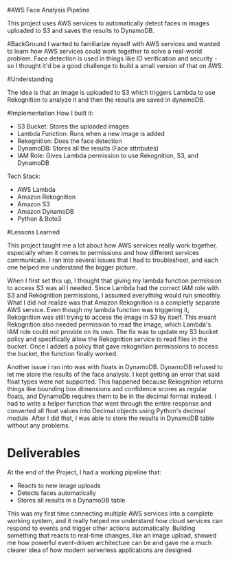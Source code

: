 #AWS Face Analysis Pipeline

This project uses AWS services to automatically detect faces in images uploaded to S3 and saves the results to DynamoDB.

#BackGround
I wanted to familiarize myself with AWS services and wanted to learn how AWS services could work together to solve a real-world problem. Face detection is used in things like ID verification and security - so I thought it'd be a good challenge to build a small version of that on AWS.

#Understanding

The idea is that an image is uploaded to S3 which triggers Lambda to use Rekognition to analyze it and then the results are saved in dynamoDB.

#Implementation
How I built it:
- S3 Bucket: Stores the uploaded images
- Lambda Function: Runs when a new image is added
- Rekognition: Does the face detection
- DynamoDB: Stores all the results (Face attributes)
- IAM Role: Gives Lambda permission to use Rekognition, S3, and DynamoDB

Tech Stack:
- AWS Lambda
- Amazon Rekognition
- Amazon S3
- Amazon DynamoDB
- Python & Boto3

#Lessons Learned

This project taught me a lot about how AWS services really work together, especially when it comes to permissions and how different services communicate. I ran into several issues that I had to troubleshoot, and each one helped me understand the bigger picture.

When I first set this up, I thought that giving my lambda function permission to access S3 was all I needed. Since Lambda had the correct IAM role with S3 and Rekognition permissions, I assumed everything would run smoothly. What I did not realize was that Amazon Rekognition is a completly separate AWS service. Even though my lambda function was triggering it, Rekognition was still trying to access the image in S3 by itself. This meant Rekognition also needed permission to read the image, which Lambda's IAM role could not provide on its own. The fix was to update my S3 bucket policy and specifically allow the Rekognition service to read files in the bucket. Once I added a policy that gave rekognition permissions to access the bucket, the function finally worked.

Another issue i ran into was with floats in DynamoDB. DynamoDB refused to let me store the results of the face analysis. I kept getting an error that said float types were not supported. This happened because Rekognition returns things like bounding box dimensions and confidence scores as regular floats, and DynamoDb requires them to be in the decimal format instead. I had to write a helper function that went through the entire response and converted all float values into Decimal objects using Python's decimal module. After I did that, I was able to store the results in DynamoDB table without any problems.

# Deliverables

At the end of the Project, I had a working pipeline that:
 - Reacts to new image uploads
 - Detects faces automatically
 - Stores all results in a DynamoDB table
 
This was my first time connecting multiple AWS services into a complete working system, and it really helped me understand how cloud services can respond to events and trigger other actions automatically. Building something that reacts to real-time changes, like an image upload, showed me how powerful event-driven architecture can be and gave me a much clearer idea of how modern serverless applications are designed.